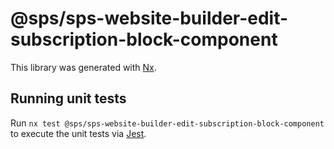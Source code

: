 # @sps/sps-website-builder-edit-subscription-block-component

This library was generated with [Nx](https://nx.dev).

## Running unit tests

Run `nx test @sps/sps-website-builder-edit-subscription-block-component` to execute the unit tests via [Jest](https://jestjs.io).

